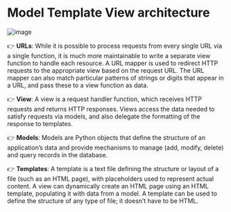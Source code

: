 # Model Template View architecture

![image](https://user-images.githubusercontent.com/33947539/204080972-93fe1734-ed7f-42d5-aae9-beea4937bbf2.png)

👉 **URLs**: While it is possible to process requests from every single URL via a single function, it is much more maintainable to write a separate view function to handle each resource. A URL mapper is used to redirect HTTP requests to the appropriate view based on the request URL. The URL mapper can also match particular patterns of strings or digits that appear in a URL, and pass these to a view function as data.

👉 **View**: A view is a request handler function, which receives HTTP requests and returns HTTP responses. Views access the data needed to satisfy requests via models, and also delegate the formatting of the response to templates.

👉 **Models**: Models are Python objects that define the structure of an application’s data and provide mechanisms to manage (add, modify, delete) and query records in the database.

👉 **Templates**: A template is a text file defining the structure or layout of a file (such as an HTML page), with placeholders used to represent actual content. A view can dynamically create an HTML page using an HTML template, populating it with data from a model. A template can be used to define the structure of any type of file; it doesn’t have to be HTML.
